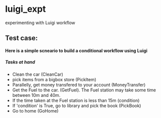 # luigi_expt
experimenting with Luigi workflow

## Test case:
#### Here is a simple scneario to build a conditional workflow using Luigi
##### Tasks at hand
- Clean the car (CleanCar)
- pick items from a bigbox store (PickItem)
- Parallelly, get money transfered to your account (MoneyTransfer)
- Get the Fuel to the car. (GetFuel). The Fuel station may take some time between 10m and 40m.
- If the time taken at the Fuel station is less than 15m (condition)
- If 'condition' is True, go to library and pick the book (PickBook)
- Go to home (GoHome)
